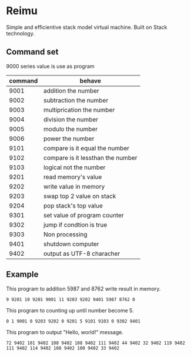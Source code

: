 # Reimu
Simple and efficientive stack model virtual machine.
Built on Stack technology.

## Command set 
9000 series value is use as program

|command|behave|
|-|-|
|9001|addition the number|
|9002|subtraction the number|
|9003|multiprication the number|
|9004|division the number|
|9005|modulo the number|
|9006|power the number|
|9101|compare is it equal the number|
|9102|compare is it lessthan the number|
|9103|logical not the number|
|9201|read memory's value|
|9202|write value in memory|
|9203|swap top 2 value on stack|
|9204|pop stack's top value|
|9301|set value of program counter|
|9302|jump if condtion is true|
|9303|Non processing|
|9401|shutdown computer|
|9402|output as UTF-8 characher |

## Example
This program to addition 5987 and 8762 write result in memory. 
```
9 9201 10 9201 9001 11 9203 9202 9401 5987 8762 0
```
This program to counting up until number become 5. 
```
0 1 9001 0 9203 9202 0 9201 5 9101 9103 0 9302 9401
```
This program to output "Hello, world!" message.
```
72 9402 101 9402 108 9402 108 9402 111 9402 44 9402 32 9402 119 9402 111 9402 114 9402 108 9402 100 9402 33 9402 
```